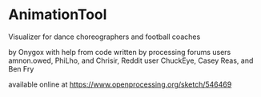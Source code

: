 # AnimationTool
Visualizer for dance choreographers and football coaches

by Onygox
with help from code written by
processing forums users amnon.owed, PhiLho, and Chrisir,
Reddit user ChuckEye, Casey Reas, and Ben Fry

available online at https://www.openprocessing.org/sketch/546469
